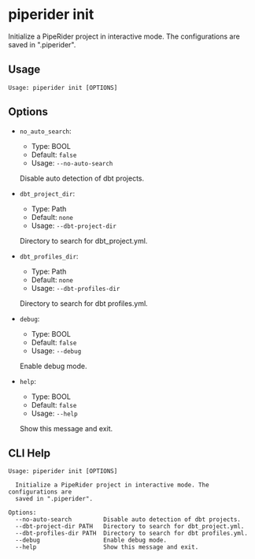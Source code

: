 
# piperider init
Initialize a PipeRider project in interactive mode. The configurations are saved in ".piperider".
## Usage
```
Usage: piperider init [OPTIONS]
```
## Options
* `no_auto_search`: 
  * Type: BOOL 
  * Default: `false`
  * Usage: `--no-auto-search`

  Disable auto detection of dbt projects.


* `dbt_project_dir`: 
  * Type: Path 
  * Default: `none`
  * Usage: `--dbt-project-dir`

  Directory to search for dbt_project.yml.


* `dbt_profiles_dir`: 
  * Type: Path 
  * Default: `none`
  * Usage: `--dbt-profiles-dir`

  Directory to search for dbt profiles.yml.


* `debug`: 
  * Type: BOOL 
  * Default: `false`
  * Usage: `--debug`

  Enable debug mode.


* `help`: 
  * Type: BOOL 
  * Default: `false`
  * Usage: `--help`

  Show this message and exit.


## CLI Help
```
Usage: piperider init [OPTIONS]

  Initialize a PipeRider project in interactive mode. The configurations are
  saved in ".piperider".

Options:
  --no-auto-search         Disable auto detection of dbt projects.
  --dbt-project-dir PATH   Directory to search for dbt_project.yml.
  --dbt-profiles-dir PATH  Directory to search for dbt profiles.yml.
  --debug                  Enable debug mode.
  --help                   Show this message and exit.
```
